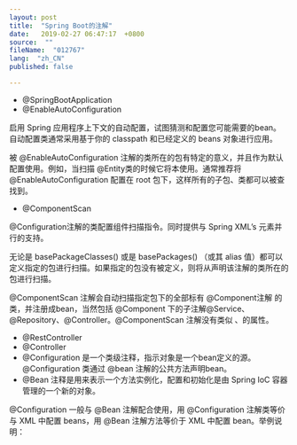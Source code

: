 ```yaml
---
layout: post
title:  "Spring Boot的注解"
date:   2019-02-27 06:47:17  +0800
source:  ""
fileName:  "012767"
lang:  "zh_CN"
published: false

---
```


- @SpringBootApplication
- @EnableAutoConfiguration

启用 Spring 应用程序上下文的自动配置，试图猜测和配置您可能需要的bean。自动配置类通常采用基于你的 classpath 和已经定义的 beans 对象进行应用。

被 @EnableAutoConfiguration 注解的类所在的包有特定的意义，并且作为默认配置使用。例如，当扫描 @Entity类的时候它将本使用。通常推荐将 @EnableAutoConfiguration 配置在 root 包下，这样所有的子包、类都可以被查找到。

- @ComponentScan

@Configuration注解的类配置组件扫描指令。同时提供与 Spring XML’s 元素并行的支持。

无论是 basePackageClasses() 或是 basePackages() （或其 alias 值）都可以定义指定的包进行扫描。如果指定的包没有被定义，则将从声明该注解的类所在的包进行扫描。

@ComponentScan 注解会自动扫描指定包下的全部标有 @Component注解 的类，并注册成bean，当然包括 @Component 下的子注解@Service、@Repository、@Controller。@ComponentScan 注解没有类似 、的属性。

- @RestController
- @Controller
- @Configuration 是一个类级注释，指示对象是一个bean定义的源。@Configuration 类通过 @bean 注解的公共方法声明bean。
- @Bean 注释是用来表示一个方法实例化，配置和初始化是由 Spring IoC 容器管理的一个新的对象。

@Configuration 一般与 @Bean 注解配合使用，用 @Configuration 注解类等价与 XML 中配置 beans，用 @Bean 注解方法等价于 XML 中配置 bean。举例说明：



